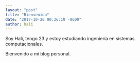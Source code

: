 ```yaml
---
layout: "post"
title: "Bienvenido"
date: "2017-10-20 00:36:10 -0600"
author: hali
---
```


Soy Hali, tengo 23 y estoy estudiando ingeniería en sistemas computacionales.


Bienvenido a mi blog personal.
